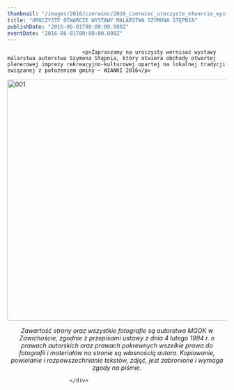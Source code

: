 ```yaml
---
thumbnail: "/images/2016/czerwiec/2016_czerwiec_uroczyste_otwarcie_wystawy_malarstwa_szymona_st_pnia_2016_06_uroczyste_otwarcie_wystawy_malarstwa_szymona_st_pnia_001.jpg"
title: "UROCZYSTE OTWARCIE WYSTAWY MALARSTWA SZYMONA STĘPNIA"
publishDate: "2016-06-01T00:00:00.000Z"
eventDate: "2016-06-01T00:00:00.000Z"
---
```


<div class="entry-content">
							
							<p>Zapraszamy na uroczysty wernisaż wystawy malarstwa autorstwa Szymona Stępnia, który otwiera obchody otwartej plenerowej imprezy rekreacyjno-kulturowej opartej na lokalnej tradycji związanej z położeniem gminy – WIANKI 2016</p>
<p><img fetchpriority="high" decoding="async" class="aligncenter size-full wp-image-3867" src="/images/2016/czerwiec/2016_czerwiec_uroczyste_otwarcie_wystawy_malarstwa_szymona_st_pnia_2016_06_uroczyste_otwarcie_wystawy_malarstwa_szymona_st_pnia_001.jpg" alt="001" width="800" height="553" srcset="/images/2016/czerwiec/2016_czerwiec_uroczyste_otwarcie_wystawy_malarstwa_szymona_st_pnia_2016_06_uroczyste_otwarcie_wystawy_malarstwa_szymona_st_pnia_001.jpg 800w, /images/2016/czerwiec/001-300x207.jpg 300w, /images/2016/czerwiec/001-768x531.jpg 768w" sizes="(max-width: 800px) 100vw, 800px"></p>
<p style="text-align: center;"><em>Zawartość strony oraz wszystkie fotografie są autorstwa MGOK w Zawichoście, zgodnie z przepisami ustawy z dnia 4 lutego 1994 r. o prawach autorskich oraz prawach pokrewnych wszelkie prawa do fotografii i materiałów na stronie są własnością autora. Kopiowanie, powielanie i rozpowszechnianie tekstów, zdjęć, jest zabronione i wymaga zgody na piśmie.</em></p>
						
						</div>
